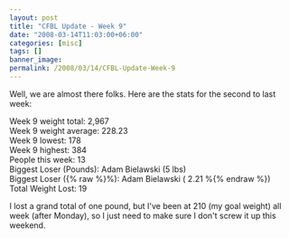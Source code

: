 ```yaml
---
layout: post
title: "CFBL Update - Week 9"
date: "2008-03-14T11:03:00+06:00"
categories: [misc]
tags: []
banner_image: 
permalink: /2008/03/14/CFBL-Update-Week-9
---
```


Well, we are almost there folks. Here are the stats for the second to last week:

Week 9 weight total: 2,967<br>
Week 9 weight average: 228.23<br>
Week 9 lowest: 178<br>
Week 9 highest: 384<br>
People this week: 13<br>
Biggest Loser (Pounds): Adam Bielawski (5 lbs)<br>
Biggest Loser ({% raw %}%): Adam Bielawski ( 2.21 %{% endraw %})<br>
Total Weight Lost: 19<br>

I lost a grand total of one pound, but I've been at 210 (my goal weight) all week (after Monday), so I just need to make sure I don't screw it up this weekend.